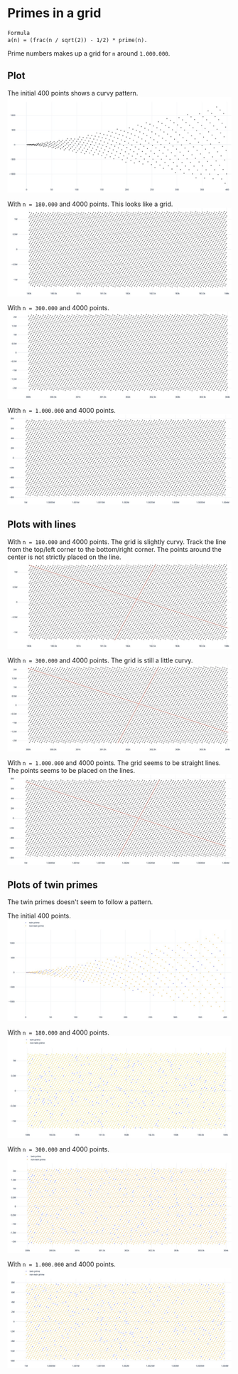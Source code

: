 # Primes in a grid

```
Formula
a(n) = (frac(n / sqrt(2)) - 1/2) * prime(n).
```

Prime numbers makes up a grid for `n` around `1.000.000`.


## Plot

The initial 400 points shows a curvy pattern.
<img src="1 - 400 - plot.jpg">

With `n = 180.000` and 4000 points. This looks like a grid.
<img src="180k - 184k - plot.jpg">

With `n = 300.000` and 4000 points.
<img src="300k - 304k - plot.jpg">

With `n = 1.000.000` and 4000 points.
<img src="1000k - 1004k - plot.jpg">


## Plots with lines

With `n = 180.000` and 4000 points. The grid is slightly curvy. Track the line from the top/left corner to the bottom/right corner. The points around the center is not strictly placed on the line.
<img src="180k - 184k - plot with manual lines - the points are not following the straigh lines.jpg">

With `n = 300.000` and 4000 points. The grid is still a little curvy.
<img src="300k - 304k - plot with manual lines - the points are not following the straigh lines.jpg">

With `n = 1.000.000` and 4000 points. The grid seems to be straight lines. The points seems to be placed on the lines.
<img src="1000k - 1004k - plot with manual lines - the points follows straight lines.jpg">


## Plots of twin primes

The twin primes doesn't seem to follow a pattern.

The initial 400 points.
<img src="1 - 400 - no structure with twin and nontwin primes.jpg">

With `n = 180.000` and 4000 points.
<img src="180k - 184k - no structure with twin and nontwin primes.jpg">

With `n = 300.000` and 4000 points.
<img src="300k - 304k - no structure with twin and nontwin primes.jpg">

With `n = 1.000.000` and 4000 points.
<img src="1000k - 1004k - no structure with twin and nontwin primes.jpg">

